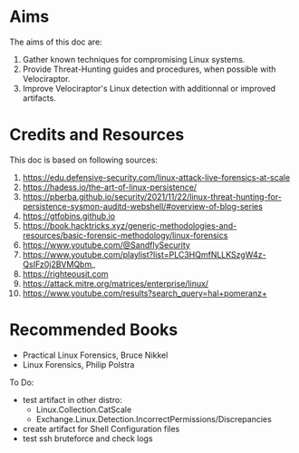 # Aims
The aims of this doc are:
1. Gather known techniques for compromising Linux systems.
2. Provide Threat-Hunting guides and procedures, when possible with Velociraptor.
3. Improve Velociraptor's Linux detection with additionnal or improved artifacts.

# Credits and Resources
This doc is based on following sources:
1. https://edu.defensive-security.com/linux-attack-live-forensics-at-scale
2. https://hadess.io/the-art-of-linux-persistence/
3. https://pberba.github.io/security/2021/11/22/linux-threat-hunting-for-persistence-sysmon-auditd-webshell/#overview-of-blog-series
4. https://gtfobins.github.io
5. https://book.hacktricks.xyz/generic-methodologies-and-resources/basic-forensic-methodology/linux-forensics
6. https://www.youtube.com/@SandflySecurity
7. https://www.youtube.com/playlist?list=PLC3HQmfNLLKSzgW4z-QsIFz0j2BVMQbm_
8. https://righteousit.com
9. https://attack.mitre.org/matrices/enterprise/linux/
10. https://www.youtube.com/results?search_query=hal+pomeranz+


# Recommended Books  
- Practical Linux Forensics, Bruce Nikkel  
- Linux Forensics, Philip Polstra  

To Do:
- test artifact in other distro:
   - Linux.Collection.CatScale
   - Exchange.Linux.Detection.IncorrectPermissions/Discrepancies
- create artifact for Shell Configuration files
- test ssh bruteforce and check logs